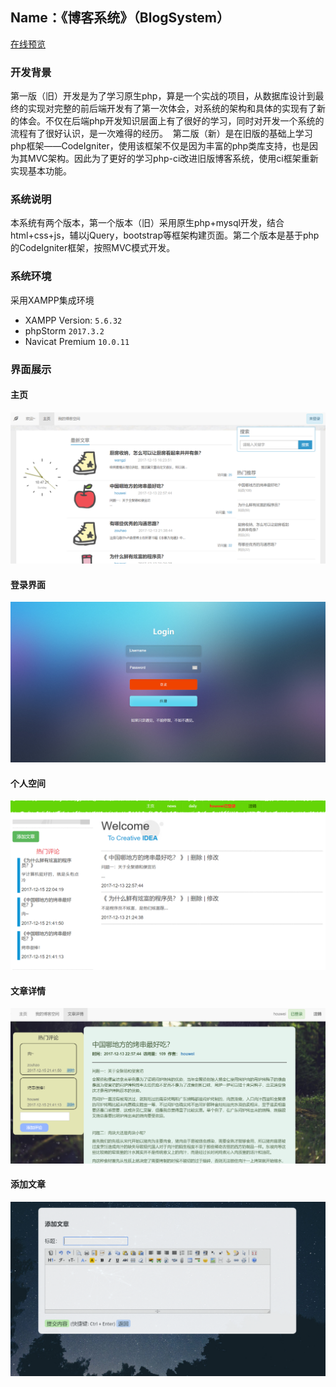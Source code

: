 Name：《博客系统》（BlogSystem）
----------


[在线预览](http://www.ihouwei.com/myBlog)


### 开发背景
  第一版（旧）开发是为了学习原生php，算是一个实战的项目，从数据库设计到最终的实现对完整的前后端开发有了第一次体会，对系统的架构和具体的实现有了新的体会。不仅在后端php开发知识层面上有了很好的学习，同时对开发一个系统的流程有了很好认识，是一次难得的经历。
  第二版（新）是在旧版的基础上学习php框架——CodeIgniter，使用该框架不仅是因为丰富的php类库支持，也是因为其MVC架构。因此为了更好的学习php-ci改进旧版博客系统，使用ci框架重新实现基本功能。


### 系统说明
  本系统有两个版本，第一个版本（旧）采用原生php+mysql开发，结合html+css+js，辅以jQuery，bootstrap等框架构建页面。第二个版本是基于php的CodeIgniter框架，按照MVC模式开发。
  
  
### 系统环境
采用XAMPP集成环境
* XAMPP Version: `5.6.32`
* phpStorm `2017.3.2`
* Navicat Premium `10.0.11`

### 界面展示

#### 主页
![主页](https://github.com/Houweix/BlogSystem/raw/master/myBlog/img/1.png)

#### 登录界面
![登录](https://github.com/Houweix/BlogSystem/raw/master/myBlog/img/2.png)

#### 个人空间
![个人空间](https://github.com/Houweix/BlogSystem/raw/master/myBlog/img/5.png)

#### 文章详情
![文章](https://github.com/Houweix/BlogSystem/raw/master/myBlog/img/3.png)

#### 添加文章
![主页](https://github.com/Houweix/BlogSystem/raw/master/myBlog/img/4.png)

